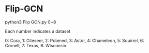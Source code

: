# Flip-GCN

python3 Flip GCN.py 0~8

Each number indicates a dataset
  
0: Cora, 1: Citeseer, 2: Pubmed, 3: Actor, 4: Chameleon, 5: Squirrel, 6: Cornell, 7: Texas, 8: Wisconsin

